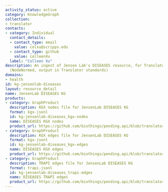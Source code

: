 ```yaml
---
activity_status: active
category: KnowledgeGraph
collection:
- translator
contacts:
- category: Individual
  contact_details:
  - contact_type: email
    value: colxu@scripps.edu
  - contact_type: github
    value: colleenXu
  label: "Colleen Xu"
description: An ingest of Jensen Lab's DISEASES resource, for Translator use 
  (NodeNormed, output in Translator standards)
domains:
- health
id: kg-jensenlab-diseases
layout: resource_detail
name: JensenLab DISEASES KG
products:
- category: GraphProduct
  description: KGX nodes file for JensenLab DISEASES KG
  format: kgx-jsonl
  id: kg-jensenlab-diseases_kgx-nodes
  name: DISEASES KGX nodes
  product_url: https://github.com/biothings/pending.api/blob/translator-output/plugins/DISEASES/DISEASES_kgx_nodes.jsonl
- category: GraphProduct
  description: KGX edges file for JensenLab DISEASES KG
  format: kgx-jsonl
  id: kg-jensenlab-diseases_kgx-edges
  name: DISEASES KGX edges
  product_url: https://github.com/biothings/pending.api/blob/translator-output/plugins/DISEASES/DISEASES_kgx_edges.jsonl
- category: GraphProduct
  description: TRAPI edges file for JensenLab DISEASES KG
  format: trapi-jsonl
  id: kg-jensenlab-diseases_trapi-edges
  name: DISEASES TRAPI edges
  product_url: https://github.com/biothings/pending.api/blob/translator-output/plugins/DISEASES/DISEASES_trapi_edges.jsonl
---
```

